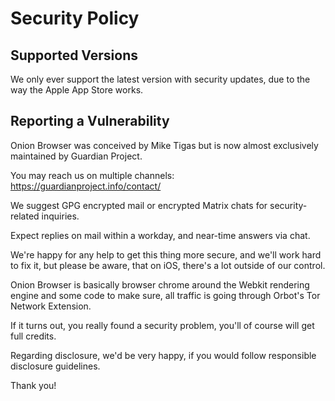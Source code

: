 # Security Policy

## Supported Versions

We only ever support the latest version with security updates, 
due to the way the Apple App Store works.

## Reporting a Vulnerability

Onion Browser was conceived by Mike Tigas but is now almost exclusively 
maintained by Guardian Project.

You may reach us on multiple channels:
https://guardianproject.info/contact/

We suggest GPG encrypted mail or encrypted Matrix chats for 
security-related inquiries.

Expect replies on mail within a workday, and near-time answers via chat.

We're happy for any help to get this thing more secure, 
and we'll work hard to fix it, but please be aware, that
on iOS, there's a lot outside of our control.

Onion Browser is basically browser chrome around the Webkit
rendering engine and some code to make sure, all traffic is going
through Orbot's Tor Network Extension.

If it turns out, you really found a security problem, you'll
of course will get full credits.

Regarding disclosure, we'd be very happy, if you would follow
responsible disclosure guidelines.

Thank you!
